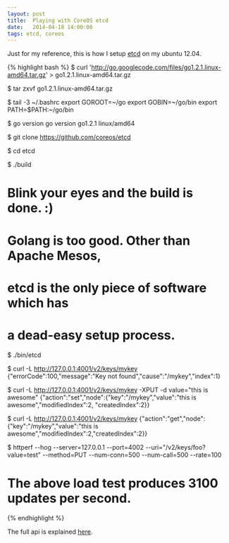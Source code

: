 ```yaml
---
layout: post
title:  Playing with CoreOS etcd
date:   2014-04-18 14:00:00
tags: etcd, coreos
---
```


Just for my reference, this is how I setup [etcd][etcd] on my ubuntu 12.04.

{% highlight bash %}
$ curl 'http://go.googlecode.com/files/go1.2.1.linux-amd64.tar.gz' > go1.2.1.linux-amd64.tar.gz

$ tar zxvf go1.2.1.linux-amd64.tar.gz

$ tail -3 ~/.bashrc
export GOROOT=~/go
export GOBIN=~/go/bin
export PATH=$PATH:~/go/bin

$ go version
go version go1.2.1 linux/amd64

$ git clone https://github.com/coreos/etcd

$ cd etcd

$ ./build

# Blink your eyes and the build is done. :)
# Golang is too good. Other than Apache Mesos,
# etcd is the only piece of software which has
# a dead-easy setup process.

$ ./bin/etcd

$ curl -L http://127.0.0.1:4001/v2/keys/mykey
{"errorCode":100,"message":"Key not found","cause":"/mykey","index":1}

$ curl -L http://127.0.0.1:4001/v2/keys/mykey -XPUT -d value="this is awesome"
{"action":"set","node":{"key":"/mykey","value":"this is awesome","modifiedIndex":2, "createdIndex":2}}

$ curl -L http://127.0.0.1:4001/v2/keys/mykey
{"action":"get","node":{"key":"/mykey","value":"this is awesome","modifiedIndex":2,"createdIndex":2}}

$ httperf --hog --server=127.0.0.1 --port=4002  --uri="/v2/keys/foo?value=test" --method=PUT --num-conn=500 --num-call=500 --rate=100

# The above load test produces 3100 updates per second.

{% endhighlight %}

The full api is explained [here][api].

[etcd]: https://github.com/coreos/etcd
[api]: https://github.com/coreos/etcd/blob/master/Documentation/api.md
